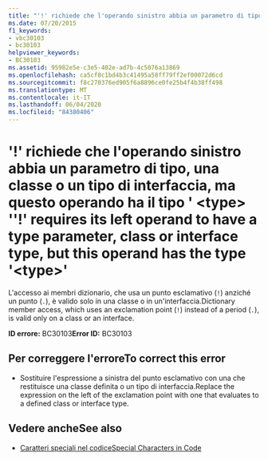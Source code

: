 ```yaml
---
title: "'!' richiede che l'operando sinistro abbia un parametro di tipo, una classe o un tipo di interfaccia, ma questo operando ha il tipo ' <type> '"
ms.date: 07/20/2015
f1_keywords:
- vbc30103
- bc30103
helpviewer_keywords:
- BC30103
ms.assetid: 95982e5e-c3e5-402e-ad7b-4c5076a13869
ms.openlocfilehash: ca5cf8c1bd4b3c41495a58ff79ff2ef00072d6cd
ms.sourcegitcommit: f8c270376ed905f6a8896ce0fe25b4f4b38ff498
ms.translationtype: MT
ms.contentlocale: it-IT
ms.lasthandoff: 06/04/2020
ms.locfileid: "84380406"
---
```

# <a name="-requires-its-left-operand-to-have-a-type-parameter-class-or-interface-type-but-this-operand-has-the-type-type"></a><span data-ttu-id="482e9-102">'!' richiede che l'operando sinistro abbia un parametro di tipo, una classe o un tipo di interfaccia, ma questo operando ha il tipo ' \<type> '</span><span class="sxs-lookup"><span data-stu-id="482e9-102">'!' requires its left operand to have a type parameter, class or interface type, but this operand has the type '\<type>'</span></span>
<span data-ttu-id="482e9-103">L'accesso ai membri dizionario, che usa un punto esclamativo (`!`) anziché un punto (`.`), è valido solo in una classe o in un'interfaccia.</span><span class="sxs-lookup"><span data-stu-id="482e9-103">Dictionary member access, which uses an exclamation point (`!`) instead of a period (`.`), is valid only on a class or an interface.</span></span>  
  
 <span data-ttu-id="482e9-104">**ID errore:** BC30103</span><span class="sxs-lookup"><span data-stu-id="482e9-104">**Error ID:** BC30103</span></span>  
  
## <a name="to-correct-this-error"></a><span data-ttu-id="482e9-105">Per correggere l'errore</span><span class="sxs-lookup"><span data-stu-id="482e9-105">To correct this error</span></span>  
  
- <span data-ttu-id="482e9-106">Sostituire l'espressione a sinistra del punto esclamativo con una che restituisce una classe definita o un tipo di interfaccia.</span><span class="sxs-lookup"><span data-stu-id="482e9-106">Replace the expression on the left of the exclamation point with one that evaluates to a defined class or interface type.</span></span>  
  
## <a name="see-also"></a><span data-ttu-id="482e9-107">Vedere anche</span><span class="sxs-lookup"><span data-stu-id="482e9-107">See also</span></span>

- [<span data-ttu-id="482e9-108">Caratteri speciali nel codice</span><span class="sxs-lookup"><span data-stu-id="482e9-108">Special Characters in Code</span></span>](../programming-guide/program-structure/special-characters-in-code.md)
